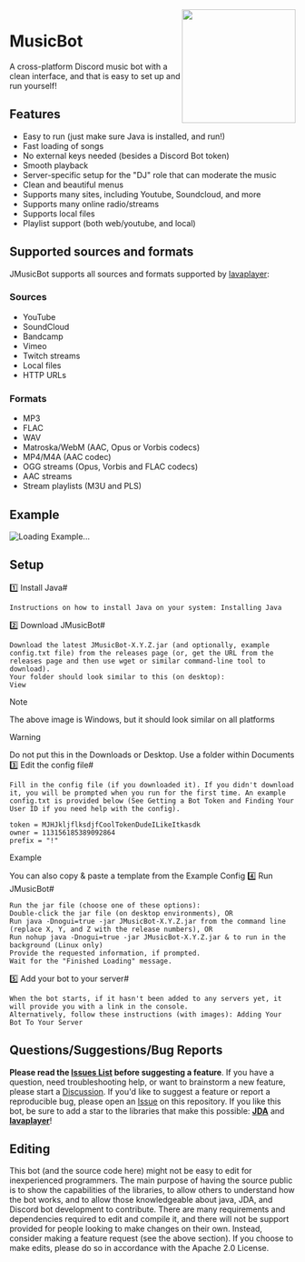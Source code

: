 <img align="right" src="https://i.imgur.com/zrE80HY.png" height="200" width="200">

# MusicBot

A cross-platform Discord music bot with a clean interface, and that is easy to set up and run yourself!

## Features
  * Easy to run (just make sure Java is installed, and run!)
  * Fast loading of songs
  * No external keys needed (besides a Discord Bot token)
  * Smooth playback
  * Server-specific setup for the "DJ" role that can moderate the music
  * Clean and beautiful menus
  * Supports many sites, including Youtube, Soundcloud, and more
  * Supports many online radio/streams
  * Supports local files
  * Playlist support (both web/youtube, and local)

## Supported sources and formats
JMusicBot supports all sources and formats supported by [lavaplayer](https://github.com/sedmelluq/lavaplayer#supported-formats):
### Sources
  * YouTube
  * SoundCloud
  * Bandcamp
  * Vimeo
  * Twitch streams
  * Local files
  * HTTP URLs
### Formats
  * MP3
  * FLAC
  * WAV
  * Matroska/WebM (AAC, Opus or Vorbis codecs)
  * MP4/M4A (AAC codec)
  * OGG streams (Opus, Vorbis and FLAC codecs)
  * AAC streams
  * Stream playlists (M3U and PLS)

## Example
![Loading Example...](https://i.imgur.com/kVtTKvS.gif)

## Setup
1️⃣ Install Java#

    Instructions on how to install Java on your system: Installing Java

2️⃣ Download JMusicBot#

    Download the latest JMusicBot-X.Y.Z.jar (and optionally, example config.txt file) from the releases page (or, get the URL from the releases page and then use wget or similar command-line tool to download).
    Your folder should look similar to this (on desktop):
    View

Note

The above image is Windows, but it should look similar on all platforms

Warning

Do not put this in the Downloads or Desktop. Use a folder within Documents
3️⃣ Edit the config file#

    Fill in the config file (if you downloaded it). If you didn't download it, you will be prompted when you run for the first time. An example config.txt is provided below (See Getting a Bot Token and Finding Your User ID if you need help with the config).

    token = MJHJkljflksdjfCoolTokenDudeILikeItkasdk
    owner = 113156185389092864
    prefix = "!"

Example

You can also copy & paste a template from the Example Config
4️⃣ Run JMusicBot#

    Run the jar file (choose one of these options):
    Double-click the jar file (on desktop environments), OR
    Run java -Dnogui=true -jar JMusicBot-X.Y.Z.jar from the command line (replace X, Y, and Z with the release numbers), OR
    Run nohup java -Dnogui=true -jar JMusicBot-X.Y.Z.jar & to run in the background (Linux only)
    Provide the requested information, if prompted.
    Wait for the "Finished Loading" message.

5️⃣ Add your bot to your server#

    When the bot starts, if it hasn't been added to any servers yet, it will provide you with a link in the console.
    Alternatively, follow these instructions (with images): Adding Your Bot To Your Server


## Questions/Suggestions/Bug Reports
**Please read the [Issues List](https://github.com/1stminhcar/MusicBot/issues) before suggesting a feature**. If you have a question, need troubleshooting help, or want to brainstorm a new feature, please start a [Discussion](https://github.com/1stminhcar/MusicBot/discussions). If you'd like to suggest a feature or report a reproducible bug, please open an [Issue](https://github.com/1stminhcar/MusicBot/issues) on this repository. If you like this bot, be sure to add a star to the libraries that make this possible: [**JDA**](https://github.com/DV8FromTheWorld/JDA) and [**lavaplayer**](https://github.com/sedmelluq/lavaplayer)!

## Editing
This bot (and the source code here) might not be easy to edit for inexperienced programmers. The main purpose of having the source public is to show the capabilities of the libraries, to allow others to understand how the bot works, and to allow those knowledgeable about java, JDA, and Discord bot development to contribute. There are many requirements and dependencies required to edit and compile it, and there will not be support provided for people looking to make changes on their own. Instead, consider making a feature request (see the above section). If you choose to make edits, please do so in accordance with the Apache 2.0 License.
